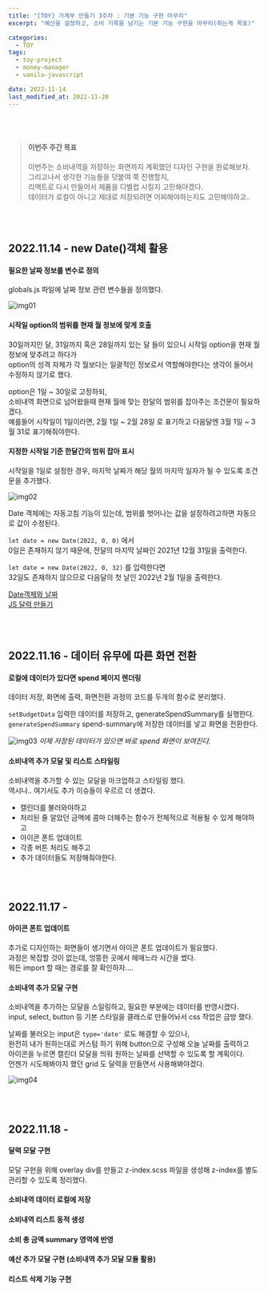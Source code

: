 ```yaml
---
title: "[TOY] 가계부 만들기 3주차 : 기본 기능 구현 마무리"
excerpt: "예산을 설정하고, 소비 기록을 남기는 기본 기능 구현을 마무리(하는게 목표)"

categories:
  - TOY
tags:
  - toy-project
  - money-manager
  - vanila-javascript

date: 2022-11-14
last_modified_at: 2022-11-20
---
```


<br><br>

> #### 이번주 주간 목표
>
> 이번주는 소비내역을 저장하는 화면까지 계획했던 디자인 구현을 완료해보자.<br>
> 그리고나서 생각한 기능들을 덧붙여 쭉 진행할지,<br>
> 리액트로 다시 만들어서 제품을 디벨럽 시킬지 고민해야겠다.<br>
> 데이터가 로컬이 아니고 제대로 저장되려면 어찌해야하는지도 고민해야하고..

<br><br>

## 2022.11.14 - new Date()객체 활용

#### 필요한 날짜 정보를 변수로 정의

globals.js 파일에 날짜 정보 관련 변수들을 정의했다.

![img01](https://user-images.githubusercontent.com/81657811/201661776-5ae58add-f851-438a-b616-15641b5e5a42.png)

#### 시작일 option의 범위를 현재 월 정보에 맞게 호출

30일까지인 달, 31일까지 혹은 28일까지 있는 달 들이 있으니 시작일 option을 현재 월 정보에 맞추려고 하다가<br>
option의 성격 자체가 각 월보다는 일괄적인 정보로서 역할해야한다는 생각이 들어서 수정하지 않기로 했다.

option은 1일 ~ 30일로 고정하되,<br>
소비내역 화면으로 넘어왔을때 현재 월에 맞는 한달의 범위를 잡아주는 조건문이 필요하겠다.<br>
예를들어 시작일이 1일이라면, 2월 1일 ~ 2월 28일 로 표기하고 다음달엔 3월 1일 ~ 3월 31로 표기해줘야한다.

#### 지정한 시작일 기준 한달간의 범위 잡아 표시

시작일을 1일로 설정한 경우, 마지막 날짜가 해당 월의 마지막 일자가 될 수 있도록 조건문을 추가했다.

![img02](https://user-images.githubusercontent.com/81657811/201661787-2dfa1e73-9c1c-4de4-b283-b813db1f5fe4.png)

Date 객체에는 자동고침 기능이 있는데, 범위를 벗어나는 값을 설정하려고하면 자동으로 값이 수정된다.

`let date = new Date(2022, 0, 0)` 에서<br>
0일은 존재하지 않기 때문에, 전달의 마지막 날짜인 2021년 12월 31일을 출력한다.

`let date = new Date(2022, 0, 32)` 를 입력한다면<br>
32일도 존재하지 않으므로 다음달의 첫 날인 2022년 2월 1일을 출력한다.

[Date객체와 날짜]<br>
[JS 달력 만들기]

<br><br>

## 2022.11.16 - 데이터 유무에 따른 화면 전환

#### 로컬에 데이터가 있다면 spend 페이지 렌더링

데이터 저장, 화면에 출력, 화면전환 과정의 코드를 두개의 함수로 분리했다.

`setBudgetData` 입력한 데이터를 저장하고, generateSpendSummary를 실행한다.<br>
`generateSpendSummary` spend-summary에 저장한 데이터를 넣고 화면을 전환한다.

![img03](https://user-images.githubusercontent.com/81657811/202136015-3d5e7132-1323-44aa-bd66-eedba4f58e74.png)
_이제 저장된 데이터가 있으면 바로 spend 화면이 보여진다._

#### 소비내역 추가 모달 및 리스트 스타일링

소비내역을 추가할 수 있는 모달을 마크업하고 스타일링 했다.<br>
역시나.. 여기서도 추가 이슈들이 우르르 더 생겼다.

- 캘린더를 불러와야하고
- 처리된 줄 알았던 금액에 콤마 더해주는 함수가 전체적으로 적용될 수 있게 해야하고
- 아이콘 폰트 업데이트
- 각종 버튼 처리도 해주고
- 추가 데이터들도 저장해줘야한다.

<br><br>

## 2022.11.17 -

#### 아이콘 폰트 업데이트

추가로 디자인하는 화면들이 생기면서 아이콘 폰트 업데이트가 필요했다.<br>
과정은 복잡할 것이 없는데, 엉뚱한 곳에서 헤매느라 시간을 썼다.<br>
뭐든 import 할 때는 경로를 잘 확인하자....

#### 소비내역 추가 모달 구현

소비내역을 추가하는 모달을 스일링하고, 필요한 부분에는 데이터를 반영시켰다.<br>
input, select, button 등 기본 스타일을 클래스로 만들어놔서 css 작업은 금방 했다.

날짜를 불러오는 input은 `type='date'` 로도 해결할 수 있으나,<br>
완전히 내가 원하는대로 커스텀 하기 위해 button으로 구성해 오늘 날짜를 출력하고<br>
아이콘을 누르면 캘린더 모달을 띄워 원하는 날짜를 선택할 수 있도록 할 계획이다.<br>
언젠가 시도해봐야지 했던 grid 도 달력을 만들면서 사용해봐야겠다.

![img04](https://user-images.githubusercontent.com/81657811/202472999-1d87ef84-e7aa-4ed2-88d0-131066604728.png)

<br><br>

## 2022.11.18 -

#### 달력 모달 구현

모달 구현을 위해 overlay div를 만들고 z-index.scss 파일을 생성해 z-index를 별도 관리할 수 있도록 정리했다.

#### 소비내역 데이터 로컬에 저장

#### 소비내역 리스트 동적 생성

#### 소비 총 금액 summary 영역에 반영

#### 예산 추가 모달 구현 (소비내역 추가 모달 모듈 활용)

#### 리스트 삭제 기능 구현

[date객체와 날짜]: https://ko.javascript.info/date
[js 달력 만들기]: https://gurtn.tistory.com/54
